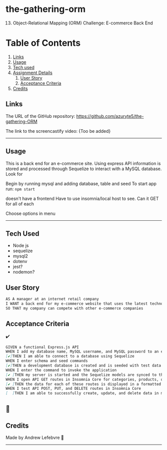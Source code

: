 # the-gathering-orm
13. Object-Relational Mapping (ORM) Challenge: E-commerce Back End
# Table of Contents
1. [Links](#links)
1. [Usage](#usage)
1. [Tech used](#tech-used)
1. [Assignment Details](#assignment-details)
    1. [User Story](#user-story)
    1. [Acceptance Criteria](#acceptance-criteria)
1. [Credits](#credits)

## Links
The URL of the GitHub repository: https://github.com/azuryte5/the-gathering-ORM

The link to the screencastify video: {Too be added}

-----
## Usage
This is a back end for an e-commerce site. Using express API information is stored and processed through Sequelize to interact with a MySQL database. Look for 

Begin by running mysql and adding database, table and seed
To start app run:  ```npm start```

doesn't have a frontend
Have to use insomnia/local host to see.
Can it GET for all of each


Choose options in menu 

<!---Make sure you uncomment this next itme>
<!-- ![code preview](https://user-images.githubusercontent.com/85147307/141664565-3c91c212-80a0-413d-a103-e90588f6a8bb.png) -->
<!-- ![https://user-images.githubusercontent.com/85147307/141664564-00cec570-a902-441e-8dd2-9036aeec96be.png) -->

-----
## Tech Used 

- Node js
- sequelize
- mysql2
- dotenv
- jest?
- nodemon?

## User Story

```md
AS A manager at an internet retail company
I WANT a back end for my e-commerce website that uses the latest technologies
SO THAT my company can compete with other e-commerce companies
```

## Acceptance Criteria
✔️
```md
GIVEN a functional Express.js API
WHEN I add my database name, MySQL username, and MySQL password to an environment variable file
[✔️]THEN I am able to connect to a database using Sequelize
WHEN I enter schema and seed commands
[✔️]THEN a development database is created and is seeded with test data
WHEN I enter the command to invoke the application
[✔️ ]THEN my server is started and the Sequelize models are synced to the MySQL database
WHEN I open API GET routes in Insomnia Core for categories, products, or tags
[✔️ ]THEN the data for each of these routes is displayed in a formatted JSON
WHEN I test API POST, PUT, and DELETE routes in Insomnia Core
[  ]THEN I am able to successfully create, update, and delete data in my database
```
🛑
----
## Credits
Made by Andrew Lefebvre 🏢

-----
